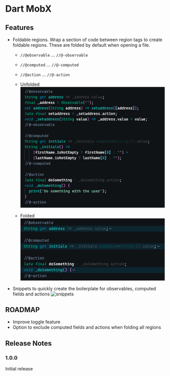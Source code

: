 # Dart MobX

## Features

* Foldable regions. Wrap a section of code between region tags to create foldable regions. These are folded by default when opening a file.
    - `//@observable` ... `//@-observable`
    - `//@computed` ... `//@-computed`
    - `//@action` ... `//@-action`

    - Unfolded ![Unfolded Regions](images/fold-before.png)
    - Folded ![Folded regions](images/fold-after.png)

* Snippets to quickly create the boilerplate for observables, computed fields and actions
    ![snippets](images/snippets.gif)
## ROADMAP
* Improve toggle feature
* Option to exclude computed fields and actions when folding all regions

## Release Notes

### 1.0.0
Initial release
